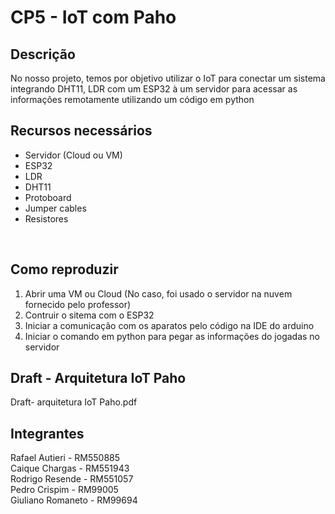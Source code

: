 <h1>CP5 - IoT com Paho</h1>

<h2>Descrição</h2>
No nosso projeto, temos por objetivo utilizar o IoT para conectar um sistema integrando DHT11, LDR com um ESP32 à um servidor para acessar as informações remotamente utilizando um código em python


<h2>Recursos necessários</h2>
<ul>
    <li>Servidor (Cloud ou VM)
    <li>ESP32
    <li>LDR
    <li>DHT11
    <li>Protoboard
    <li>Jumper cables
    <li>Resistores

</ul>

<br>


<h2>Como reproduzir</h2>

<ol>
    <li>Abrir uma VM ou Cloud (No caso, foi usado o servidor na nuvem fornecido pelo professor)
    <li>Contruir o sitema com o ESP32
    <li>Iniciar a comunicação com os aparatos pelo código na IDE do arduino
    <li>Iniciar o comando em python para pegar as informações do jogadas no servidor
    </ol>

<h2>Draft - Arquitetura IoT Paho</h2>

Draft- arquitetura IoT Paho.pdf



<h2> Integrantes </h2>

Rafael Autieri - RM550885<br>
Caique Chargas - RM551943<br>
Rodrigo Resende - RM551057<br>
Pedro Crispim - RM99005<br>
Giuliano Romaneto - RM99694<br>
